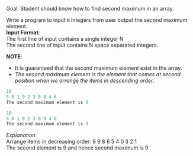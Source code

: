 Goal: Student should know how to find second maximum in an array.  

Write a program to input `N` integers from user output the second maximum element.  
**Input Format**:  
The first line of input contains a single integer N  
The second line of input contains N space separated integers.  

**NOTE**:  
- It is guaranteed that the second maximum element exist in the array.  
- _The second maximum element is the element that comes at second position when we arrange the items in descending order_.

```cpp
10
5 8 1 9 2 3 0 8 4 6
The second maximum element is 8
```

```cpp
10
5 8 1 9 2 3 0 9 4 6
The second maximum element is 9
```
_Explanation_:   
Arrange items in decreasing order: 9 9 8 6 5 4 0 3 2 1  
The second element is 9 and hence second maximum is 9  

